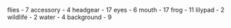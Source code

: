 flies - 7
accessory - 4
headgear - 17
eyes - 6
mouth - 17
frog - 11
lilypad - 2
wildlife - 2
water - 4
background - 9